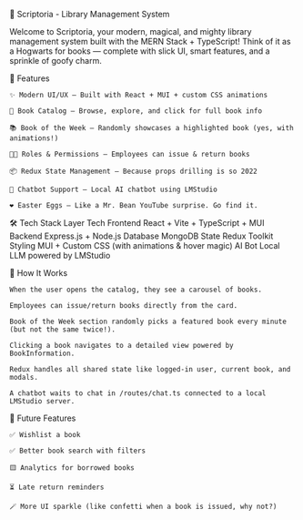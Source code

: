 📖 Scriptoria - Library Management System

Welcome to Scriptoria, your modern, magical, and mighty library management system built with the MERN Stack + TypeScript! Think of it as a Hogwarts for books — complete with slick UI, smart features, and a sprinkle of goofy charm.

🚀 Features

    ✨ Modern UI/UX – Built with React + MUI + custom CSS animations

    🔎 Book Catalog – Browse, explore, and click for full book info

    📚 Book of the Week – Randomly showcases a highlighted book (yes, with animations!)

    🧑‍💼 Roles & Permissions – Employees can issue & return books

    📦 Redux State Management – Because props drilling is so 2022

    💬 Chatbot Support – Local AI chatbot using LMStudio

    ❤️ Easter Eggs – Like a Mr. Bean YouTube surprise. Go find it.

🛠️ Tech Stack
    Layer	Tech
    Frontend	React + Vite + TypeScript + MUI
    Backend	Express.js + Node.js
    Database	MongoDB
    State	Redux Toolkit
    Styling	MUI + Custom CSS (with animations & hover magic)
    AI Bot	Local LLM powered by LMStudio


🧠 How It Works

    When the user opens the catalog, they see a carousel of books.

    Employees can issue/return books directly from the card.

    Book of the Week section randomly picks a featured book every minute (but not the same twice!).

    Clicking a book navigates to a detailed view powered by BookInformation.

    Redux handles all shared state like logged-in user, current book, and modals.

    A chatbot waits to chat in /routes/chat.ts connected to a local LMStudio server.


🧪 Future Features

    ✅ Wishlist a book

    ✅ Better book search with filters

    🟨 Analytics for borrowed books

    ⏳ Late return reminders

    🪄 More UI sparkle (like confetti when a book is issued, why not?)